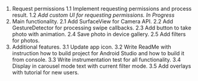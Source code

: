 1. Request permissions
  1.1 Implement requesting permissions and process result.
  1.2 *Add custom UI for requesting permissions. In Progress*
2. Main functionality.
  2.1 Add SurfaceView for Camera API.
  2.2 Add GestureDetector for processing swipe callbacks.
  2.3 Add button to take photo with animation.
  2.4 Save photo in device gallery.
  2.5 Add filters for photos.
3. Additional features.
  3.1 Update app icon.
  3.2 Write ReadMe with instruction how to build project for Android Studio and how to build it from console.
  3.3 Write instrumentation test for all functionality. 
  3.4 Display in carousel mode text with current filter mode.
  3.5 Add overlays with tutorial for new users.